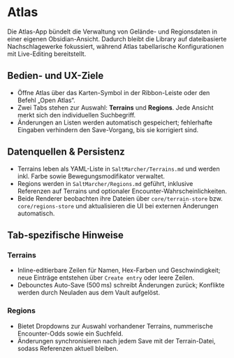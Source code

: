 # Atlas

Die Atlas-App bündelt die Verwaltung von Gelände- und Regionsdaten in einer eigenen Obsidian-Ansicht. Dadurch bleibt die Library auf dateibasierte Nachschlagewerke fokussiert, während Atlas tabellarische Konfigurationen mit Live-Editing bereitstellt.

## Bedien- und UX-Ziele
- Öffne Atlas über das Karten-Symbol in der Ribbon-Leiste oder den Befehl „Open Atlas“.
- Zwei Tabs stehen zur Auswahl: **Terrains** und **Regions**. Jede Ansicht merkt sich den individuellen Suchbegriff.
- Änderungen an Listen werden automatisch gespeichert; fehlerhafte Eingaben verhindern den Save-Vorgang, bis sie korrigiert sind.

## Datenquellen & Persistenz
- Terrains leben als YAML-Liste in `SaltMarcher/Terrains.md` und werden inkl. Farbe sowie Bewegungsmodifikator verwaltet.
- Regions werden in `SaltMarcher/Regions.md` geführt, inklusive Referenzen auf Terrains und optionaler Encounter-Wahrscheinlichkeiten.
- Beide Renderer beobachten ihre Dateien über `core/terrain-store` bzw. `core/regions-store` und aktualisieren die UI bei externen Änderungen automatisch.

## Tab-spezifische Hinweise
### Terrains
- Inline-editierbare Zeilen für Namen, Hex-Farben und Geschwindigkeit; neue Einträge entstehen über `Create entry` oder leere Zeilen.
- Debounctes Auto-Save (500 ms) schreibt Änderungen zurück; Konflikte werden durch Neuladen aus dem Vault aufgelöst.

### Regions
- Bietet Dropdowns zur Auswahl vorhandener Terrains, nummerische Encounter-Odds sowie ein Suchfeld.
- Änderungen synchronisieren nach jedem Save mit der Terrain-Datei, sodass Referenzen aktuell bleiben.
